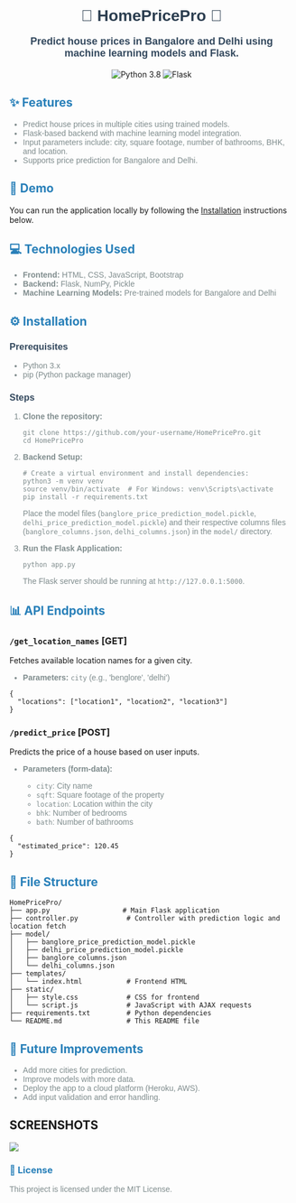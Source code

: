 <h1 align="center" style="font-family: Arial, sans-serif; color: #2C3E50;">🏡 HomePricePro 🏡</h1>

<p align="center" style="font-family: Arial; font-size: 18px; color: #34495E;">
  <strong>Predict house prices in Bangalore and Delhi using machine learning models and Flask.</strong>
</p>

<p align="center">
  <img src="https://img.shields.io/badge/python-v3.8-blue" alt="Python 3.8">
  <img src="https://img.shields.io/badge/flask-v2.0.1-green" alt="Flask">
</p>

<h2 style="color: #2980B9;">✨ Features</h2>
<ul style="font-family: Arial; color: #7F8C8D;">
  <li>Predict house prices in multiple cities using trained models.</li>
  <li>Flask-based backend with machine learning model integration.</li>
  <li>Input parameters include: city, square footage, number of bathrooms, BHK, and location.</li>
  <li>Supports price prediction for Bangalore and Delhi.</li>
</ul>

<h2 style="color: #2980B9;">🚀 Demo</h2>
<p>You can run the application locally by following the <a href="#installation">Installation</a> instructions below.</p>

<h2 style="color: #2980B9;">💻 Technologies Used</h2>
<ul style="font-family: Arial; color: #7F8C8D;">
  <li><strong>Frontend:</strong> HTML, CSS, JavaScript, Bootstrap</li>
  <li><strong>Backend:</strong> Flask, NumPy, Pickle</li>
  <li><strong>Machine Learning Models:</strong> Pre-trained models for Bangalore and Delhi</li>
</ul>

<h2 id="installation" style="color: #2980B9;">⚙️ Installation</h2>
<h3 style="font-family: Arial; color: #34495E;">Prerequisites</h3>
<ul style="font-family: Arial; color: #7F8C8D;">
  <li>Python 3.x</li>
  <li>pip (Python package manager)</li>
</ul>

<h3 style="font-family: Arial; color: #34495E;">Steps</h3>
<ol style="font-family: Arial; color: #7F8C8D;">
  <li><strong>Clone the repository:</strong></li>
  <pre><code>git clone https://github.com/your-username/HomePricePro.git
cd HomePricePro</code></pre>

  <li><strong>Backend Setup:</strong></li>
  <pre><code># Create a virtual environment and install dependencies:
python3 -m venv venv
source venv/bin/activate  # For Windows: venv\Scripts\activate
pip install -r requirements.txt</code></pre>

  <p>Place the model files (<code>banglore_price_prediction_model.pickle</code>, <code>delhi_price_prediction_model.pickle</code>) and their respective columns files (<code>banglore_columns.json</code>, <code>delhi_columns.json</code>) in the <code>model/</code> directory.</p>

  <li><strong>Run the Flask Application:</strong></li>
  <pre><code>python app.py</code></pre>
  <p>The Flask server should be running at <code>http://127.0.0.1:5000</code>.</p>
</ol>

<h2 style="color: #2980B9;">📊 API Endpoints</h2>

<h3><code>/get_location_names</code> [GET]</h3>
<p>Fetches available location names for a given city.</p>
<ul style="font-family: Arial; color: #7F8C8D;">
  <li><strong>Parameters:</strong> <code>city</code> (e.g., 'benglore', 'delhi')</li>
</ul>
<pre><code>{
  "locations": ["location1", "location2", "location3"]
}</code></pre>

<h3><code>/predict_price</code> [POST]</h3>
<p>Predicts the price of a house based on user inputs.</p>
<ul style="font-family: Arial; color: #7F8C8D;">
  <li><strong>Parameters (form-data):</strong></li>
  <ul>
    <li><code>city</code>: City name</li>
    <li><code>sqft</code>: Square footage of the property</li>
    <li><code>location</code>: Location within the city</li>
    <li><code>bhk</code>: Number of bedrooms</li>
    <li><code>bath</code>: Number of bathrooms</li>
  </ul>
</ul>
<pre><code>{
  "estimated_price": 120.45
}</code></pre>

<h2 style="color: #2980B9;">📂 File Structure</h2>
<pre><code>HomePricePro/
├── app.py                  # Main Flask application
├── controller.py            # Controller with prediction logic and location fetch
├── model/
│   ├── banglore_price_prediction_model.pickle
│   ├── delhi_price_prediction_model.pickle
│   ├── banglore_columns.json
│   └── delhi_columns.json
├── templates/
│   └── index.html           # Frontend HTML
├── static/
│   ├── style.css            # CSS for frontend
│   └── script.js            # JavaScript with AJAX requests
├── requirements.txt         # Python dependencies
└── README.md                # This README file</code></pre>

<h2 style="color: #2980B9;">🔧 Future Improvements</h2>
<ul style="font-family: Arial; color: #7F8C8D;">
  <li>Add more cities for prediction.</li>
  <li>Improve models with more data.</li>
  <li>Deploy the app to a cloud platform (Heroku, AWS).</li>
  <li>Add input validation and error handling.</li>
</ul>


<h2>SCREENSHOTS</h2>
<img src ="![Screenshot (276)](https://github.com/user-attachments/assets/362a4cd0-a93b-4f22-9427-c3a12af29ee3)"/>
<h3 style="color: #2980B9;">📜 License</h3>
<p style="font-family: Arial; color: #7F8C8D;">This project is licensed under the MIT License.</p>
